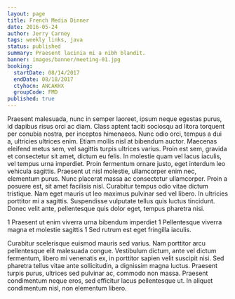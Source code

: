 ```yaml
---
layout: page
title: French Media Dinner
date: 2016-05-24
author: Jerry Carney
tags: weekly links, java
status: published
summary: Praesent lacinia mi a nibh blandit.
banner: images/banner/meeting-01.jpg
booking:
  startDate: 08/14/2017
  endDate: 08/18/2017
  ctyhocn: ANCAKHX
  groupCode: FMD
published: true
---
```

Praesent malesuada, nunc in semper laoreet, ipsum neque egestas purus, id dapibus risus orci ac diam. Class aptent taciti sociosqu ad litora torquent per conubia nostra, per inceptos himenaeos. Nunc odio orci, tempus a dui a, ultricies ultrices enim. Etiam mollis nisl at bibendum auctor. Maecenas eleifend metus sem, vel sagittis turpis ultrices varius. Proin est sem, gravida et consectetur sit amet, dictum eu felis. In molestie quam vel lacus iaculis, vel tempus urna imperdiet. Proin fermentum ornare justo, eget interdum leo vehicula sagittis. Praesent ut nisl molestie, ullamcorper enim nec, elementum purus. Nunc placerat massa ac consectetur ullamcorper. Proin a posuere est, sit amet facilisis nisl. Curabitur tempus odio vitae dictum tristique. Nam eget mauris ut leo maximus pulvinar sed vel libero. In ultricies porttitor mi a sagittis. Suspendisse vulputate tellus quis luctus tincidunt. Donec velit ante, pellentesque quis dolor eget, tempus pharetra nisi.

1 Praesent ut enim viverra urna bibendum imperdiet
1 Pellentesque viverra magna et molestie sagittis
1 Sed rutrum est eget fringilla iaculis.

Curabitur scelerisque euismod mauris sed varius. Nam porttitor arcu pellentesque elit malesuada congue. Vestibulum dictum, ante vel dictum fermentum, libero mi venenatis ex, in porttitor sapien velit suscipit nisi. Sed pharetra tellus vitae ante sollicitudin, a dignissim magna luctus. Praesent turpis purus, ultrices sed pulvinar ac, commodo non massa. Praesent condimentum neque eros, sed efficitur lacus pellentesque ut. In aliquet condimentum nisl, non elementum libero.
